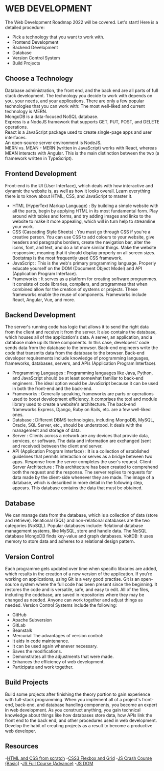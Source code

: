 # WEB DEVELOPMENT
The Web Development Roadmap 2022 will be covered. Let's start! Here is a detailed procedure:
- Pick a technology that you want to work with.
- Frontend Development
- Backend Development
- Database
- Version Control System
- Build Projects
## Choose a Technology
Database administration, the front end, and the back end are all parts of full stack development. The technology you decide to work with depends on you, your needs, and your applications. There are only a few popular technologies that you can work with:
The most well-liked and current technology is MERN.<br/>
MongoDB is a data-focused NoSQL database.<br/>
Express is a NodeJS framework that supports GET, PUT, POST, and DELETE operations.<br/>
React is a JavaScript package used to create single-page apps and user interfaces.<br/>
An open-source server environment is NodeJS.  
MERN vs. MEAN - MERN (written in JavaScript) works with React, whereas MEAN interacts with Angular. This is the main distinction between the two (a framework written in TypeScript).
## Frontend Development
Front-end is the UI (User Interface), which deals with how interactive and dynamic the website is, as well as how it looks overall. Learn everything there is to know about HTML, CSS, and JavaScript to master it.
- HTML (HyperText Markup Language) : By building a simple website with all the parts, begin by applying HTML in its most fundamental form. Play around with tables and forms, and try adding images and links to the website to make it more appealing, which will in turn help to streamline your work. 
- CSS (Cascading Style Sheets) : You must go through CSS if you're a creative person. You can use CSS to add colours to your website, give headers and paragraphs borders, create the navigation bar, alter the icons, font, and text, and do a lot more similar things. Make the website responsive, meaning that it should display properly on all screen sizes. Bootstrap is the most frequently used CSS framework.
- JavaScript : This is the web's primary programming language. Properly educate yourself on the DOM (Document Object Model) and API (Application Program Interface).
- Frameworks : It serves as a platform for creating software programmes. It consists of code libraries, compilers, and programmes that when combined allow for the creation of systems or projects. These frameworks enable the reuse of components. Frameworks include React, Angular, Vue, and more.
## Backend Development
The server's running code has logic that allows it to send the right data from the client and receive it from the server. It also contains the database, which houses all of the application's data. A server, an application, and a database make up its three components. In this case, developers' code sends data from the database to the browser. Back-end engineers write the code that transmits data from the database to the browser.
Back-end developer requirements include knowledge of programming languages, frameworks, databases, servers, and APIs (Application Program Interface).
- Programming Languages : Programming languages like Java, Python, and JavaScript should be at least somewhat familiar to back-end engineers. The ideal option would be JavaScript because it can be used in both the front-end and the back-end.
- Frameworks : Generally speaking, frameworks are parts or operations used to boost development efficiency. It comprises the tool and module library used to create a website's architecture. The back-end frameworks Express, Django, Ruby on Rails, etc. are a few well-liked ones.
- Database : Different DBMS technologies, including MongoDB, MySQL, Oracle, SQL Server, etc., should be understood. It deals with the management and storage of data.
- Server : Clients across a network are any devices that provide data, services, or software. The data and information are exchanged (sent and received) between the client and server.
- API (Application Program Interface) : It is a collection of established guidelines that permits interaction or serves as a bridge between two apps. Response from the server completes the user's request.
Client-Server Architecture : This architecture has been created to comprehend both the request and the response. The server replies to requests for data made by the client-side whenever they are made. The image of a database, which is described in more detail in the following step, appears. This database contains the data that must be obtained.
## Database
We can manage data from the database, which is a collection of data (store and retrieve). Relational (SQL) and non-relational databases are the two categories (NoSQL). Popular databases include:
Relational database management systems, like MySQL, store and handle data.
The NoSQL database MongoDB finds key-value and graph databases.
VoltDB: It uses memory to store data and adheres to a relational design pattern.
## Version Control
Each programme gets updated over time when specific libraries are added, which results in the creation of a new version of the application. If you're working on applications, using Git is a very good practise. Git is an open-source system where the full code has been present since the beginning. It restores the code and is versatile, safe, and easy to edit. All of the files, including the codebase, are saved in repositories where they may be changed as needed. Anyone can work together and adjust things as needed.
Version Control Systems include the following:
- GitHub
- Apache Subversion 
- GitLab
- Beanstalk
- Mercurial
The advantages of version control:
- It aids in code maintenance.
- It can be used again whenever necessary.
- Saves the modifications.
- Demonstrates all the adjustments that were made.
- Enhances the efficiency of web development.
- Participate and work together.
## Build Projects
Build some projects after finishing the theory portion to gain experience with full-stack programming. When you implement all of a project's front-end, back-end, and database handling components, you become an expert in web development. As you construct anything, you gain technical knowledge about things like how databases store data, how APIs link the front end to the back end, and other procedures used in web development. Develop the habit of creating projects as a result to become a productive web developer.
## Resources
-[HTML and CSS from scratch](https://www.youtube.com/watch?v=mU6anWqZJcc&feature=youtu.be)
-[CSS3 Flexbox and Grid](https://www.youtube.com/watch?v=1Rs2ND1ryYc&t=12467s)
-[JS Crash Course (Basic)](https://www.youtube.com/watch?v=hdI2bqOjy3c)
-[JS Full Course (Advance)](https://www.youtube.com/watch?v=PkZNo7MFNFg)
-[JS DOM](https://www.youtube.com/watch?v=_wvi4Srvggg)